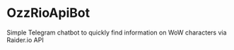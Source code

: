 # OzzRioApiBot
Simple Telegram chatbot to quickly find information on WoW characters via Raider.io API
